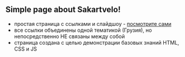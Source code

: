## Simple page about Sakartvelo!

- простая страница с ссылками и слайдшоу - [посмотрите сами](https://sancholimoncho.github.io/simple-page-about-sakartvelo/)
- все ссылки объединены одной тематикой (Грузия), но непосредственно НЕ связаны между собой
- страница создана с целью демонстрации базовых знаний HTML, CSS и JS
